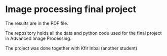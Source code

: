 # Image processing final project
The results are in the PDF file.

The repository holds all the data and python code used for the final project in Advanced Image Processing.

The project was done together with Kfir Inbal (another student)
